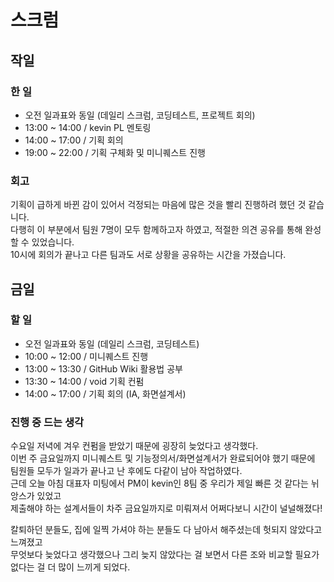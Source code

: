 # 스크럼
## 작일
### 한 일
- 오전 일과표와 동일 (데일리 스크럼, 코딩테스트, 프로젝트 회의)
- 13:00 ~ 14:00 / kevin PL 멘토링
- 14:00 ~ 17:00 / 기획 회의
- 19:00 ~ 22:00 / 기획 구체화 및 미니퀘스트 진행

### 회고
기획이 급하게 바뀐 감이 있어서 걱정되는 마음에 많은 것을 빨리 진행하려 했던 것 같습니다.   
다행히 이 부분에서 팀원 7명이 모두 함께하고자 하였고, 적절한 의견 공유를 통해 완성할 수 있었습니다.   
10시에 회의가 끝나고 다른 팀과도 서로 상황을 공유하는 시간을 가졌습니다.

## 금일
### 할 일
- 오전 일과표와 동일 (데일리 스크럼, 코딩테스트)
- 10:00 ~ 12:00 / 미니퀘스트 진행
- 13:00 ~ 13:30 / GitHub Wiki 활용법 공부
- 13:30 ~ 14:00 / void 기획 컨펌
- 14:00 ~ 17:00 / 기획 회의 (IA, 화면설계서)

### 진행 중 드는 생각
수요일 저녁에 겨우 컨펌을 받았기 때문에 굉장히 늦었다고 생각했다.   
이번 주 금요일까지 미니퀘스트 및 기능정의서/화면설계서가 완료되어야 했기 때문에 팀원들 모두가 일과가 끝나고 난 후에도 다같이 남아 작업하였다.   
근데 오늘 아침 대표자 미팅에서 PM이 kevin인 8팀 중 우리가 제일 빠른 것 같다는 뉘앙스가 있었고   
제출해야 하는 설계서들이 차주 금요일까지로 미뤄져서 어쩌다보니 시간이 널널해졌다!   
   
칼퇴하던 분들도, 집에 일찍 가셔야 하는 분들도 다 남아서 해주셨는데 헛되지 않았다고 느껴졌고   
무엇보다 늦었다고 생각했으나 그리 늦지 않았다는 걸 보면서 다른 조와 비교할 필요가 없다는 걸 더 많이 느끼게 되었다.

